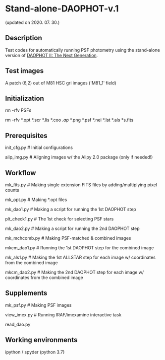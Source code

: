 # Stand-alone-DAOPHOT-v.1
(updated on 2020. 07. 30.)


## Description
Test codes for automatically running PSF photometry using the stand-alone version of [DAOPHOT II: The Next Generation](http://www.astro.wisc.edu/sirtf/daophot2.pdf).


## Test images
A patch (6,2) out of M81 HSC gri images ('M81_1' field)

## Initialization
rm -rfv PSFs

rm -rfv *.opt *.scr *.lis *.coo *.ap* *.png *.psf *.nei *.lst *.als *s.fits

## Prerequisites
init_cfg.py    # Initial configurations

alip_img.py    # Aligning images w/ the Alipy 2.0 package (only if needed!)

## Workflow
mk_fits.py    # Making single extension FITS files by adding/multiplying pixel counts

mk_opt.py    # Making *.opt files

mk_dao1.py    # Making a script for running the 1st DAOPHOT step

plt_check1.py    # The 1st check for selecting PSF stars

mk_dao2.py    # Making a script for running the 2nd DAOPHOT step

mk_mchcomb.py    # Making PSF-matched & combined images

mkcm_dao1.py    # Running the 1st DAOPHOT step for the combined image

mk_als1.py    # Making the 1st ALLSTAR step for each image w/ coordinates from the combined image

mkcm_dao2.py    # Making the 2nd DAOPHOT step for each image w/ coordinates from the combined image

## Supplements
mk_psf.py    # Making PSF images

view_imex.py    # Running IRAF/imexamine interactive task

read_dao.py

## Working environments
ipython / spyder (python 3.7)
